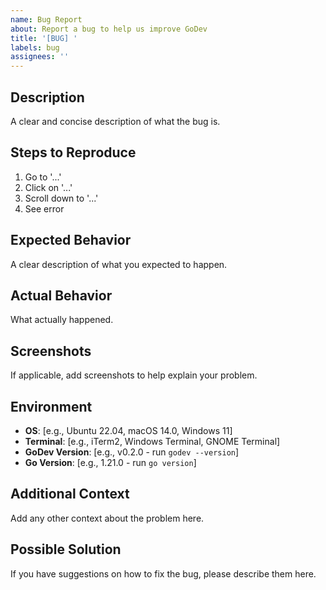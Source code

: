 ```yaml
---
name: Bug Report
about: Report a bug to help us improve GoDev
title: '[BUG] '
labels: bug
assignees: ''
---
```


## Description

A clear and concise description of what the bug is.

## Steps to Reproduce

1. Go to '...'
2. Click on '...'
3. Scroll down to '...'
4. See error

## Expected Behavior

A clear description of what you expected to happen.

## Actual Behavior

What actually happened.

## Screenshots

If applicable, add screenshots to help explain your problem.

## Environment

- **OS**: [e.g., Ubuntu 22.04, macOS 14.0, Windows 11]
- **Terminal**: [e.g., iTerm2, Windows Terminal, GNOME Terminal]
- **GoDev Version**: [e.g., v0.2.0 - run `godev --version`]
- **Go Version**: [e.g., 1.21.0 - run `go version`]

## Additional Context

Add any other context about the problem here.

## Possible Solution

If you have suggestions on how to fix the bug, please describe them here.

